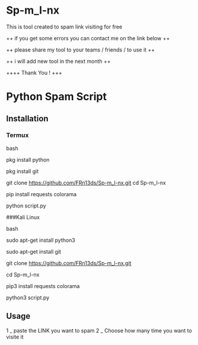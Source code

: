 # Sp-m_l-nx
This is tool created to spam link visiting for free

++ if you get some errors you can contact me on the link below ++

++ please share my tool to your teams / friends / to use it ++

++ i will add new tool in the next month ++

++++ Thank You ! +++


# Python Spam Script

## Installation

### Termux

bash

pkg install python

pkg install git

git clone https://github.com/FRn13ds/Sp-m_l-nx.git
cd Sp-m_l-nx

pip install requests colorama

python script.py

###Kali Linux

bash

sudo apt-get install python3

sudo apt-get install git

git clone https://github.com/FRn13ds/Sp-m_l-nx.git

cd Sp-m_l-nx

pip3 install requests colorama

python3 script.py

## Usage 
1 _ paste the LINK you want to spam
2 _ Choose how many time you want to visite it 

